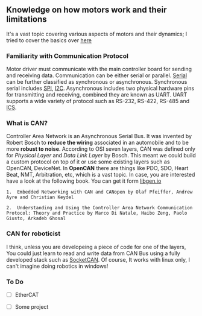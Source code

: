 


 ## Knowledge on how motors work and their limitations ##

It's a vast topic covering various aspects of motors and their dynamics; I tried to cover the basics over [here](https://ajaygunalan.github.io/blog/notes/motor/motor.html) 



### Familiarity with Communication Protocol 

Motor driver must communicate with the main controller board for sending and receiving data. Communication can be either serial or parallel. [Serial](https://learn.sparkfun.com/tutorials/serial-communication/serial-intro) can be further classified as synchronous or asynchronous. Synchronous serial includes [SPI](https://learn.sparkfun.com/tutorials/serial-peripheral-interface-spi/all), [I2C](https://learn.sparkfun.com/tutorials/i2c/all). Asynchronous
includes two physical hardware pins for transmitting and receiving, combined they are known as UART. UART supports a wide variety of protocol such as RS-232, RS-422, RS-485 and [ICS](https://kondo-robot.com/w/wp-content/uploads/ICS3_5SoftwareManual_V1English.pdf).


### What is CAN? 

Controller Area Network is an Asynchronous Serial Bus. It was invented by Robert Bosch to **reduce the wiring** associated in an automobile and to be more **robust to noise**. According to OSI seven layers, CAN was defined only for *Physical Layer* and *Data Link Layer* by Bosch. This meant we could build a custom protocol on top of it or use some existing layers such as OpenCAN, DeviceNet. In **OpenCAN** there are things like  PDO, SDO, Heart Beat, NMT, Arbitration, etc, which is a vast topic.  In case, you are interested have a look at the following book. You can get it form [libgen.io](http://libgen.io/)


```
1.  Embedded Networking with CAN and CANopen by Olaf Pfeiffer, Andrew Ayre and Christian Keydel

2.  Understanding and Using the Controller Area Network Communication Protocol: Theory and Practice by Marco Di Natale, Haibo Zeng, Paolo Giusto, Arkadeb Ghosal
```


### CAN for roboticist 

I think, unless you are developeing a piece of code for one of the layers, You could just learn to read and write data from CAN Bus using a fully developed stack such as [SocketCAN](https://github.com/linux-can/can-utils). Of course, It works with linux only, I can't imagine doing robotics in windows!


### To Do
- [ ] EtherCAT
- [ ] Some project

